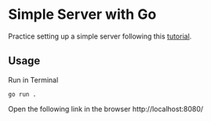 # Simple Server with Go

Practice setting up a simple server following this [tutorial](https://www.youtube.com/watch?v=jFfo23yIWac).

## Usage

Run in Terminal

```
go run .
```

Open the following link in the browser
http://localhost:8080/
